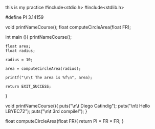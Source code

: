 this is my practice 
#include<stdio.h>
#include<stdlib.h>

#define PI 3.14159

void printNameCourse();
float computeCircleArea(float FR);

int main (){
	printNameCourse();
	
	
	float area;
	float radius;
	
	radius = 10;
	
	area = computeCircleArea(radius);
	
	printf("\n\t The area is %f\n", area);
	
	return EXIT_SUCCESS;
}

void printNameCourse(){
	puts("\n\t Diego Catindig");
	puts("\n\t Hello LBYEC72");
	puts("\n\t 3rd compile!");
}

float computeCircleArea(float FR){
	return PI * FR * FR;
}
